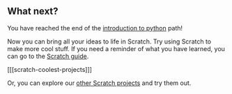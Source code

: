 ## What next?

You have reached the end of the [introduction to python](https://projects.raspberrypi.org/en/pathways/intro-python) path!

Now you can bring all your ideas to life in Scratch. Try using Scratch to make more cool stuff. If you need a reminder of what you have learned, you can go to the [Scratch guide](https://projects.raspberrypi.org/en/projects/getting-started-scratch).

[[[scratch-coolest-projects]]]

Or, you can explore our [other Scratch projects](https://projects.raspberrypi.org/en/projects?software%5B%5D=scratch&curriculum%5B%5D=%201) and try them out.